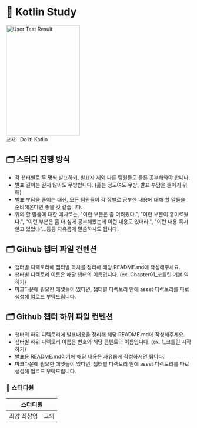 # 📖 Kotlin Study
<img src="https://user-images.githubusercontent.com/50359789/188445176-113d416b-f40c-4a2f-a8b2-be020ef493fe.jpg" width="200px" height="300px" title="User Test Result" alt="User Test Result"></img><br />
교재 : Do it! Kotlin


## 🗂 스터디 진행 방식
- 각 챕터별로 두 명씩 발표하되, 발표자 제외 다른 팀원들도 물론 공부해와야 합니다.
- 발표 길이는 길지 않아도 무방합니다. (훑는 정도여도 무방, 발표 부담을 줄이기 위해)
- 발표 부담을 줄이는 대신, 모든 팀원들이 각 장별로 공부한 내용에 대해 할 말들을 준비해온다면 좋을 것 같습니다.
- 위의 할 말들에 대한 예시로는, "이런 부분은 좀 어려웠다.", "이런 부분이 흥미로웠다.", "이런 부분은 좀 더 싶게 공부해봤는데 이런 내용도 있더라.", "이런 내용 혹시 알고 있었냐"...등등 자유롭게 말씀하셔도 됩니다.

## 🗂 Github 챕터 파일 컨벤션
- 챕터별 디렉토리에 챕터별 목차를 정리해 해당 README.md에 작성해주세요.
- 챕터별 디렉토리 이름은 해당 챕터의 이름입니다. (ex. Chapter01_코틀린 기본 익히기)
- 마크다운에 필요한 에셋들이 있다면, 챕터별 디렉토리 안에 asset 디렉토리를 따로 생성해 업로드 부탁드립니다.

## 🗂 Github 챕터 하위 파일 컨벤션
- 챕터의 하위 디텍토리에 발표내용을 정리해 해당 README.md에 작성해주세요.
- 챕터별 하위 디렉토리 이름은 번호와 해당 콘텐트의 이름입니다. (ex. 1_코틀린 시작하기)
- 발표용 README.md이기에 해당 내용은 자유롭게 작성하시면 됩니다.
- 마크다운에 필요한 에셋들이 있다면, 챕터별 디렉토리 안에 asset 디렉토리를 따로 생성해 업로드 부탁드립니다.

### 🧑‍ 스터디원
<table>
    <thead>
        <tr>
            <th colspan="2">스터디원</th>
        </tr>
    </thead>
    <tbody>
        <tr>
            <td>최강 최창영</td>
            <td>그외</td>
        </tr>
    </tbody>
</table>




